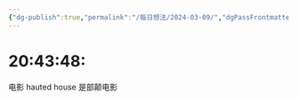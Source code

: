 ```yaml
---
{"dg-publish":true,"permalink":"/每日想法/2024-03-09/","dgPassFrontmatter":true}
---
```



# 20:43:48:

电影 hauted house 是部颠电影

